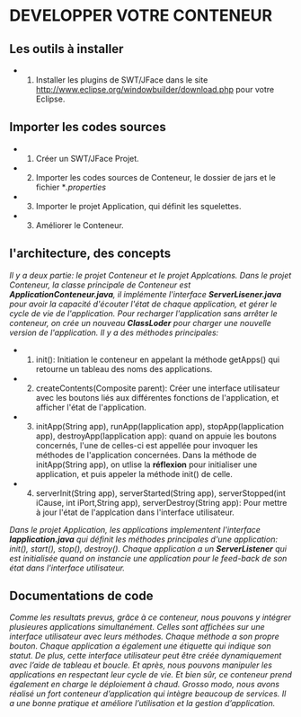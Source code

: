 # DEVELOPPER VOTRE CONTENEUR
## Les outils à installer 
  - 1. Installer les plugins de SWT/JFace dans le site http://www.eclipse.org/windowbuilder/download.php pour votre Eclipse.
## Importer les codes sources
  - 1. Créer un SWT/JFace Projet.
  - 2. Importer les codes sources de Conteneur, le dossier de jars et le fichier **.properties*
  - 3. Importer le projet Application, qui définit les squelettes.
  - 3. Améliorer le Conteneur.
##  l'architecture, des concepts
*Il y a deux partie: le projet Conteneur et le projet Applcations.*
*Dans le projet Conteneur, la classe principale de Conteneur est **ApplicationConteneur.java**, il implémente l'interface **ServerLisener.java** pour avoir la capacité d'écouter l'état de chaque application, et gérer le cycle de vie de l'application. Pour recharger l'application sans arrêter le conteneur, on crée un nouveau **ClassLoder** pour charger une nouvelle version de l'application.
Il y a des méthodes principales:*
 - 1.  init(): Initiation le conteneur en appelant la méthode getApps() qui retourne un tableau des noms des applications.
 - 2.  createContents(Composite parent): Créer une interface utilisateur avec les boutons liés aux différentes fonctions de l'application, et afficher l'état de l'application.
 - 3. initApp(String app), runApp(Iapplication app), stopApp(Iapplication app), destroyApp(Iapplication app): quand on appuie les boutons concernés, l'une de celles-ci est appellée pour invoquer les méthodes de l'application concernées. Dans la méthode de initApp(String app), on utlise la __réflexion__ pour initialiser une application, et puis appeler la méthode init() de celle.
 - 4. serverInit(String app), serverStarted(String app), serverStopped(int iCause, int iPort,String app), serverDestroy(String app): Pour mettre à jour l'état de l'applcation dans l'interface utilisateur.

*Dans le projet Application, les applications implementent l'interface **Iapplication.java** qui définit les méthodes principales d'une application: init(), start(), stop(), destroy(). Chaque application a un **ServerListener** qui est initialisée quand on instancie une application pour le feed-back de son état dans l'interface utilisateur.*
## Documentations de code
*Comme les resultats prevus, grâce à ce conteneur, nous pouvons y intégrer plusieures applications simultanément. Celles sont affichées sur une interface utilisateur avec leurs méthodes. Chaque méthode a son propre bouton. Chaque application a également une étiquette qui indique son statut. De plus, cette interface utilisateur peut être créée dynamiquement avec l’aide de tableau et boucle. Et après, nous pouvons manipuler les applications en respectant leur cycle de vie. Et bien sûr, ce conteneur prend également en charge le déploiement à chaud. Grosso modo, nous avons réalisé un fort conteneur d’application qui intègre beaucoup de services. Il a une bonne pratique et améliore l’utilisation et la gestion d’application.*
 


